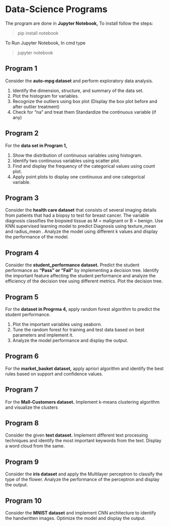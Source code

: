 # Data-Science Programs

The program are done in **Jupyter Notebook,** To install follow the steps:
> pip install notebook

To Run Jupyter Notebook, In cmd type
> jupyter notebook


## Program 1
Consider the **auto-mpg dataset** and perform exploratory data analysis. 
<ol>
    <li>Identify the dimension, structure, and summary of the data set.</li>
    <li>Plot the histogram for variables.</li>
    <li>Recognize the outliers using box plot (Display the box plot before and after outlier treatment)</li>
    <li>Check for “na” and treat them Standardize the continuous variable (if any)</li>
</ol>

## Program 2
For the **data set in Program 1,**
<ol>
    <li>Show the distribution of continuous variables using histogram.</li>
    <li>Identify two continuous variables using scatter plot.</li> 
    <li>Find and display the frequency of the categorical values using count plot.</li>
    <li>Apply point plots to display one continuous and one categorical variable.</li>
</ol>

## Program 3
Consider the **health care dataset** that consists of several imaging details from patients that had a biopsy to test for breast cancer. The variable diagnosis classifies the biopsied tissue as M = malignant or B = benign. Use KNN supervised learning model to predict Diagnosis using texture_mean and radius_mean . Analyze the model using different k values and display the performance of the model.

## Program 4
Consider the **student_performance dataset.** Predict the student performance as **“Pass” or “Fail”** by implementing a decision tree. Identify the important feature affecting the student performance and analyze the efficiency of the decision tree using different metrics. Plot the decision tree.

## Program 5
For the **dataset in Progrma 4,** apply random forest algorithm to predict the student performance.
<ol>
    <li>Plot the important variables using seaborn.</li>
    <li>Tune the random forest for training and test data based on best parameters and implement it.</li>
    <li>Analyze the model performance and display the output.</li>
</ol>

## Program 6
For the **market_basket dataset,** apply apriori algorithm and identify the best rules based on support and confidence values.

## Program 7
For the **Mall-Customers dataset.** Implement k-means clustering algorithm and visualize the clusters

## Program 8
Consider the given **text dataset.** Implement different text processing techniques and identify the most important keywords from the text. Display a word cloud from the same.

## Program 9
Consider the **iris dataset** and apply the Multilayer perceptron to classify the type of the flower. Analyze the performance of the perceptron and display the output.

## Program 10
Consider the **MNIST dataset** and implement CNN architecture to identify the handwritten images. Optimize the model and display the output.